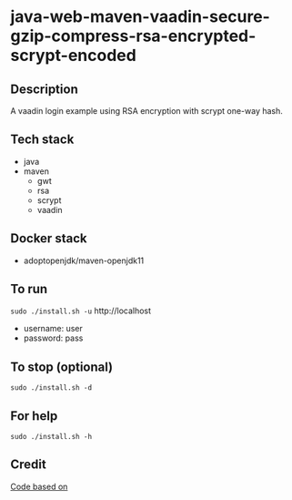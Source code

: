 # java-web-maven-vaadin-secure-gzip-compress-rsa-encrypted-scrypt-encoded

## Description
A vaadin login example using
RSA encryption with scrypt
one-way hash.

## Tech stack
- java
- maven
  - gwt
  - rsa
  - scrypt
  - vaadin

## Docker stack
- adoptopenjdk/maven-openjdk11

## To run
`sudo ./install.sh -u`
http://localhost
- username: user
- password: pass

## To stop (optional)
`sudo ./install.sh -d`

## For help
`sudo ./install.sh -h`

## Credit
[Code based on](https://examples.javacodegeeks.com/enterprise-java/vaadin/vaadin-login-example/)
